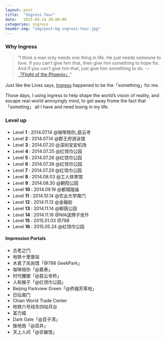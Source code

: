 ```yaml
---
layout: post
title:  "Ingress Tour"
date:   2015-04-14 20:00:00
categories: ingress
header-img: "img/post-bg-ingress-tour.jpg"
---
```



### Why Ingress

>“I think a man only needs one thing in life. He just needs someone to love. If you can’t give him that, then give him something to hope for. And if you can’t give him that, just give him something to do. --<a href="http://movie.douban.com/subject/1308982/" target="_blank">「Flight of the Phoenix」</a>"

Just like the Lines says, <a href="https://www.ingress.com/" target="_blank">Ingress</a> happened to be the「something」for me.

Those days, I using ingress to help shape the world’s vision of reality, and escape real-world annoyingly mind, to get away frome the fact that 「someting」 all I have and need losing in my life.

### Level up 

- Level **1**  : 2014.07.14 @咖啡陪你_慈云寺
- Level **2**  : 2014.07.14 @郡王府游泳馆
- Level **3**  : 2014.07.20 @深圳宝安机场
- Level **4**  : 2014.07.25 @红领巾公园
- Level **5**  : 2014.07.26 @红领巾公园
- Level **6**  : 2014.07.26 @红领巾公园
- Level **7**  : 2014.07.29 @红领巾公园
- Level **8**  : 2014.08.03 @工人体育馆
- Level **9**  : 2014.08.30 @朝阳公园
- Level **10** : 2014.09.19 @都城隍庙
- Level **11** : 2014.10.14 @农业大学南门
- Level **12** : 2014.11.13 @金融街
- Level **13** : 2014.11.14 @柳荫公园
- Level **14** : 2014.11.16 @NIA送牌子坐升
- Level **15** : 2015.01.03 @798
- Level **16** : 2015.05.24 @红领巾公园

#### Impression Portals 

- 古老之门
- 地铁十里堡站
- 木真了风尚馆「@798 GeekPark」
- 咖啡陪你「@嘉泰」
- 时代雕塑「@慈云寺桥」
- 人和猴子「@红领巾公园」
- Beijing Parkview Green「@侨福芳草地」
- 日坛南门
- Chian World Trade Center
- 地铁六号线东四站月台
- 富力城
- Dark Gate「@百子湾」
- 挫地炮「@双井」
- 天上人间「@农展馆」


